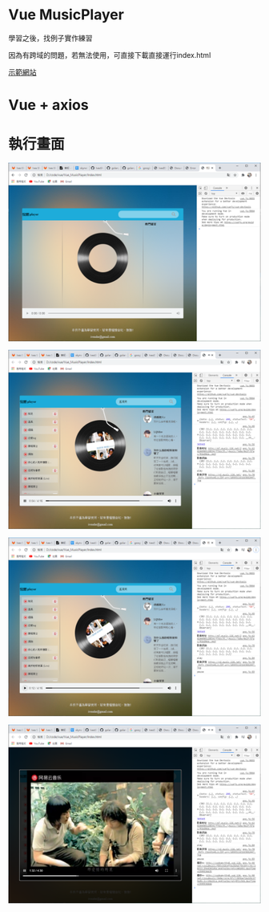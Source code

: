 # Vue MusicPlayer

學習之後，找例子實作練習

因為有跨域的問題，若無法使用，可直接下載直接運行index.html

[示範網站](https://ivesshe.github.io/Vue_MusicPlayer/)

# Vue + axios

# 執行畫面

![image](./images_readme/20200908110853.png)

![image](./images_readme/20200908114337.png)

![image](./images_readme/20200908114347.png)

![image](./images_readme/20200908114428.png)

